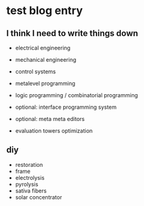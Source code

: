 # test blog entry

## I think I need to write things down

- electrical engineering
- mechanical engineering
- control systems
- metalevel programming
- logic programming / combinatorial programming

- optional: interface programming system
- optional: meta meta editors
- evaluation towers optimization

## diy

- restoration
- frame
- electrolysis
- pyrolysis
- sativa fibers
- solar concentrator